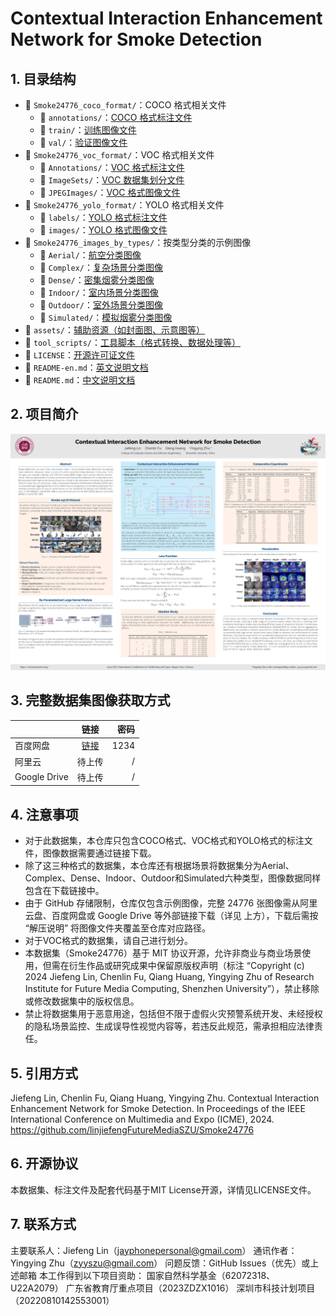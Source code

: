# Contextual Interaction Enhancement Network for Smoke Detection
## 1. 目录结构
- 📂 `Smoke24776_coco_format/`：COCO 格式相关文件
  - 📂 `annotations/`：[COCO 格式标注文件](./Smoke24776_coco_format/annotations/)
  - 📂 `train/`：[训练图像文件](./Smoke24776_coco_format/val/)
  - 📂 `val/`：[验证图像文件](./Smoke24776_coco_format/train/)
- 📂 `Smoke24776_voc_format/`：VOC 格式相关文件
  - 📂 `Annotations/`：[VOC 格式标注文件](./Smoke24776_voc_format/Annotations/)
  - 📂 `ImageSets/`：[VOC 数据集划分文件](./Smoke24776_voc_format/ImageSets/)
  - 📂 `JPEGImages/`：[VOC 格式图像文件](./Smoke24776_voc_format/JPEGImages/)
- 📂 `Smoke24776_yolo_format/`：YOLO 格式相关文件
  - 📂 `labels/`：[YOLO 格式标注文件](./Smoke24776_yolo_format/labels/)
  - 📂 `images/`：[YOLO 格式图像文件](./Smoke24776_yolo_format/images/)
- 📂 `Smoke24776_images_by_types/`：按类型分类的示例图像
  - 📂 `Aerial/`：[航空分类图像](./Smoke24776_images_by_types/Aerial/)
  - 📂 `Complex/`：[复杂场景分类图像](.Smoke24776_images_by_types/Complex/)
  - 📂 `Dense/`：[密集烟雾分类图像](.Smoke24776_images_by_types/Dense/)
  - 📂 `Indoor/`：[室内场景分类图像](.Smoke24776_images_by_types/Indoor/)
  - 📂 `Outdoor/`：[室外场景分类图像](.Smoke24776_images_by_types/Outdoor/)
  - 📂 `Simulated/`：[模拟烟雾分类图像](.Smoke24776_images_by_types/Simulated/)
- 📂 `assets/`：[辅助资源（如封面图、示意图等）](./assets/)
- 📂 `tool_scripts/`：[工具脚本（格式转换、数据处理等）](./tool_scripts/)
- 📄 `LICENSE`：[开源许可证文件](./LICENSE)
- 📄 `README-en.md`：[英文说明文档](./README-en.md)
- 📄 `README.md`：[中文说明文档](./README.md)
## 2. 项目简介
![Overview of the proposed Smoke24776 Dataset.](./assets/poster.jpg)
<!-- ![Overview of the proposed Smoke24776 Dataset.](./assets/datasetabstract.jpg)
![Overview of the proposed Smoke24776 Dataset.](./assets/network.jpg)
![Overview of the proposed Smoke24776 Dataset.](./assets/replkmodule.jpg)
![Overview of the proposed Smoke24776 Dataset.](./assets/visualization.jpg) -->
## 3. 完整数据集图像获取方式
|    | 链接 |密码|
|:---|:----:|---:|
|百度网盘| [链接](https://pan.baidu.com/s/1Y3h3w3w3w3w3w3w3w3w3w) | 1234 |
|阿里云|待上传|/|
|Google Drive|待上传|/|
## 4. 注意事项
- 对于此数据集，本仓库只包含COCO格式、VOC格式和YOLO格式的标注文件，图像数据需要通过链接下载。
- 除了这三种格式的数据集，本仓库还有根据场景将数据集分为Aerial、Complex、Dense、Indoor、Outdoor和Simulated六种类型，图像数据同样包含在下载链接中。
- 由于 GitHub 存储限制，仓库仅包含示例图像，完整 24776 张图像需从阿里云盘、百度网盘或 Google Drive 等外部链接下载（详见 上方），下载后需按 “解压说明” 将图像文件夹覆盖至仓库对应路径。
- 对于VOC格式的数据集，请自己进行划分。
- 本数据集（Smoke24776）基于 MIT 协议开源，允许非商业与商业场景使用，但需在衍生作品或研究成果中保留原版权声明（标注 “Copyright (c) 2024 Jiefeng Lin, Chenlin Fu, Qiang Huang, Yingying Zhu of Research Institute for Future Media Computing, Shenzhen University”），禁止移除或修改数据集中的版权信息。
- 禁止将数据集用于恶意用途，包括但不限于虚假火灾预警系统开发、未经授权的隐私场景监控、生成误导性视觉内容等，若违反此规范，需承担相应法律责任。 
## 5. 引用方式
Jiefeng Lin, Chenlin Fu, Qiang Huang, Yingying Zhu. Contextual Interaction Enhancement Network for Smoke Detection. In Proceedings of the IEEE International Conference on Multimedia and Expo (ICME), 2024. https://github.com/linjiefengFutureMediaSZU/Smoke24776
## 6. 开源协议
本数据集、标注文件及配套代码基于MIT License开源，详情见LICENSE文件。
## 7. 联系方式
主要联系人：Jiefeng Lin（jayphonepersonal@gmail.com）
通讯作者：Yingying Zhu（zyyszu@gmail.com）
问题反馈：GitHub Issues（优先）或上述邮箱
本工作得到以下项目资助：
国家自然科学基金（62072318、U22A2079）
广东省教育厅重点项目（2023ZDZX1016）
深圳市科技计划项目（20220810142553001）